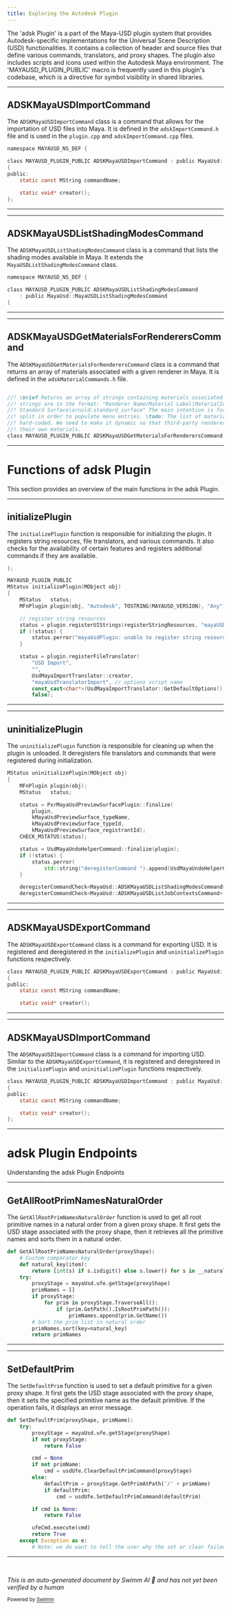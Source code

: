 ```yaml
---
title: Exploring the Autodesk Plugin
---
```


The 'adsk Plugin' is a part of the Maya-USD plugin system that provides Autodesk-specific implementations for the Universal Scene Description (USD) functionalities. It contains a collection of header and source files that define various commands, translators, and proxy shapes. The plugin also includes scripts and icons used within the Autodesk Maya environment. The 'MAYAUSD_PLUGIN_PUBLIC' macro is frequently used in this plugin's codebase, which is a directive for symbol visibility in shared libraries.

<SwmSnippet path="/plugin/adsk/plugin/adskImportCommand.h" line="23">

---

## ADSKMayaUSDImportCommand

The `ADSKMayaUSDImportCommand` class is a command that allows for the importation of USD files into Maya. It is defined in the `adskImportCommand.h` file and is used in the `plugin.cpp` and `adskImportCommand.cpp` files.

```c
namespace MAYAUSD_NS_DEF {

class MAYAUSD_PLUGIN_PUBLIC ADSKMayaUSDImportCommand : public MayaUsd::MayaUSDImportCommand
{
public:
    static const MString commandName;

    static void* creator();
};
```

---

</SwmSnippet>

<SwmSnippet path="/plugin/adsk/plugin/adskListShadingModesCommand.h" line="23">

---

## ADSKMayaUSDListShadingModesCommand

The `ADSKMayaUSDListShadingModesCommand` class is a command that lists the shading modes available in Maya. It extends the `MayaUSDListShadingModesCommand` class.

```c
namespace MAYAUSD_NS_DEF {

class MAYAUSD_PLUGIN_PUBLIC ADSKMayaUSDListShadingModesCommand
    : public MayaUsd::MayaUSDListShadingModesCommand
{
```

---

</SwmSnippet>

<SwmSnippet path="/plugin/adsk/plugin/adskMaterialCommands.h" line="31">

---

## ADSKMayaUSDGetMaterialsForRenderersCommand

The `ADSKMayaUSDGetMaterialsForRenderersCommand` class is a command that returns an array of materials associated with a given renderer in Maya. It is defined in the `adskMaterialCommands.h` file.

```c

//! \brief Returns an array of strings containing materials associated with a given renderer.The
//! strings are in the format: "Renderer Name/Material Label|MaterialIdentifier" e.g. "Arnold/AI
//! Standard Surface|arnold:standard_surface" The main intention is for the returned strings to be
//! split in order to populate menu entries. \todo: The list of materials and renderers is currently
//! hard-coded. We need to make it dynamic so that third-party renderers can hook in to provide
//! their own materials.
class MAYAUSD_PLUGIN_PUBLIC ADSKMayaUSDGetMaterialsForRenderersCommand : public MPxCommand
```

---

</SwmSnippet>

# Functions of adsk Plugin

This section provides an overview of the main functions in the adsk Plugin.

<SwmSnippet path="/plugin/adsk/plugin/plugin.cpp" line="126">

---

## initializePlugin

The `initializePlugin` function is responsible for initializing the plugin. It registers string resources, file translators, and various commands. It also checks for the availability of certain features and registers additional commands if they are available.

```c++
};

MAYAUSD_PLUGIN_PUBLIC
MStatus initializePlugin(MObject obj)
{
    MStatus   status;
    MFnPlugin plugin(obj, "Autodesk", TOSTRING(MAYAUSD_VERSION), "Any");

    // register string resources
    status = plugin.registerUIStrings(registerStringResources, "mayaUSDRegisterStrings");
    if (!status) {
        status.perror("mayaUsdPlugin: unable to register string resources.");
    }

    status = plugin.registerFileTranslator(
        "USD Import",
        "",
        UsdMayaImportTranslator::creator,
        "mayaUsdTranslatorImport", // options script name
        const_cast<char*>(UsdMayaImportTranslator::GetDefaultOptions().c_str()),
        false);
```

---

</SwmSnippet>

<SwmSnippet path="/plugin/adsk/plugin/plugin.cpp" line="297">

---

## uninitializePlugin

The `uninitializePlugin` function is responsible for cleaning up when the plugin is unloaded. It deregisters file translators and commands that were registered during initialization.

```c++
MStatus uninitializePlugin(MObject obj)
{
    MFnPlugin plugin(obj);
    MStatus   status;

    status = PxrMayaUsdPreviewSurfacePlugin::finalize(
        plugin,
        kMayaUsdPreviewSurface_typeName,
        kMayaUsdPreviewSurface_typeId,
        kMayaUsdPreviewSurface_registrantId);
    CHECK_MSTATUS(status);

    status = UsdMayaUndoHelperCommand::finalize(plugin);
    if (!status) {
        status.perror(
            std::string("deregisterCommand ").append(UsdMayaUndoHelperCommand::name()).c_str());
    }

    deregisterCommandCheck<MayaUsd::ADSKMayaUSDListShadingModesCommand>(plugin);
    deregisterCommandCheck<MayaUsd::ADSKMayaUSDListJobContextsCommand>(plugin);

```

---

</SwmSnippet>

<SwmSnippet path="/plugin/adsk/plugin/adskExportCommand.h" line="25">

---

## ADSKMayaUSDExportCommand

The `ADSKMayaUSDExportCommand` class is a command for exporting USD. It is registered and deregistered in the `initializePlugin` and `uninitializePlugin` functions respectively.

```c
class MAYAUSD_PLUGIN_PUBLIC ADSKMayaUSDExportCommand : public MayaUsd::MayaUSDExportCommand
{
public:
    static const MString commandName;

    static void* creator();
```

---

</SwmSnippet>

<SwmSnippet path="/plugin/adsk/plugin/adskImportCommand.h" line="25">

---

## ADSKMayaUSDImportCommand

The `ADSKMayaUSDImportCommand` class is a command for importing USD. Similar to the `ADSKMayaUSDExportCommand`, it is registered and deregistered in the `initializePlugin` and `uninitializePlugin` functions respectively.

```c
class MAYAUSD_PLUGIN_PUBLIC ADSKMayaUSDImportCommand : public MayaUsd::MayaUSDImportCommand
{
public:
    static const MString commandName;

    static void* creator();
};
```

---

</SwmSnippet>

# adsk Plugin Endpoints

Understanding the adsk Plugin Endpoints

<SwmSnippet path="/plugin/adsk/scripts/AETemplateHelpers.py" line="20">

---

## GetAllRootPrimNamesNaturalOrder

The `GetAllRootPrimNamesNaturalOrder` function is used to get all root primitive names in a natural order from a given proxy shape. It first gets the USD stage associated with the proxy shape, then it retrieves all the primitive names and sorts them in a natural order.

```python
def GetAllRootPrimNamesNaturalOrder(proxyShape):
    # Custom comparator key
    def natural_key(item):
        return [int(s) if s.isdigit() else s.lower() for s in __naturalOrderRE.split(item)]
    try:
        proxyStage = mayaUsd.ufe.getStage(proxyShape)
        primNames = []
        if proxyStage:
            for prim in proxyStage.TraverseAll():
                if (prim.GetPath().IsRootPrimPath()):
                    primNames.append(prim.GetName())
        # Sort the prim list in natural order
        primNames.sort(key=natural_key)
        return primNames
```

---

</SwmSnippet>

<SwmSnippet path="/plugin/adsk/scripts/AETemplateHelpers.py" line="51">

---

## SetDefaultPrim

The `SetDefaultPrim` function is used to set a default primitive for a given proxy shape. It first gets the USD stage associated with the proxy shape, then it sets the specified primitive name as the default primitive. If the operation fails, it displays an error message.

```python
def SetDefaultPrim(proxyShape, primName):
    try:
        proxyStage = mayaUsd.ufe.getStage(proxyShape)
        if not proxyStage:
            return False

        cmd = None
        if not primName:
            cmd = usdUfe.ClearDefaultPrimCommand(proxyStage)
        else:
            defaultPrim = proxyStage.GetPrimAtPath('/' + primName)
            if defaultPrim:
                cmd = usdUfe.SetDefaultPrimCommand(defaultPrim)

        if cmd is None:
            return False

        ufeCmd.execute(cmd)
        return True
    except Exception as e:
        # Note: we do want to tell the user why the set or clear failed.
```

---

</SwmSnippet>

&nbsp;

_This is an auto-generated document by Swimm AI 🌊 and has not yet been verified by a human_

<SwmMeta version="3.0.0" repo-id="Z2l0aHViJTNBJTNBbWF5YS11c2QlM0ElM0FnaWxhZG5hdm90" repo-name="maya-usd"><sup>Powered by [Swimm](/)</sup></SwmMeta>
